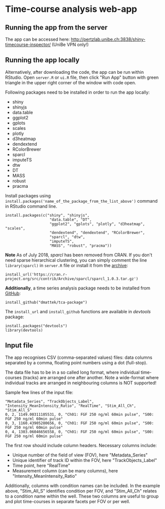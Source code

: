 # Time-course analysis web-app

## Running the app from the server
The app can be accessed here:
http://pertzlab.unibe.ch:3838/shiny-timecourse-inspector/ (UniBe VPN only!)

## Running the app locally
Alternatively, after downloading the code, the app can be run within RStudio. Open `server.R` or `ui.R` file, then click "Run App" button with green triangle in the upper right corner of the window with code open.

Following packages need to be installed in order to run the app locally:

* shiny
* shinyjs
* data.table
* ggplot2
* gplots
* scales
* plotly
* d3heatmap
* dendextend
* RColorBrewer
* sparcl
* imputeTS
* dtw
* DT
* MASS
* robust
* pracma

Install packages using `install.packages('name_of_the_package_from_the_list_above')` command in RStudio command line.

```
install.packages(c("shiny", "shinyjs", 
					"data.table", "DT",
					"ggplot2", "gplots", "plotly", "d3heatmap", "scales",
					"dendextend", "dendextend", "RColorBrewer",
					"sparcl", "dtw",
					"imputeTS",
					"MASS", "robust", "pracma")) 
```

**Note**
As of July 2018, *sparcl* has been removed from CRAN. If you don't need sparse hierarchical clustering, you can simply comment the line `library(sparcl)` in `server.R` file or install it from the [archive](https://cran.r-project.org/web/packages/sparcl/index.html):

```
install_url('https://cran.r-project.org/src/contrib/Archive/sparcl/sparcl_1.0.3.tar.gz')
```

**Additionally**, a time series analysis package needs to be installed from [GitHub](https://github.com/dmattek/tca-package):

```
install_github("dmattek/tca-package")
```

The `install_url` and `install_github` functions are available in *devtools* package:

```
install.packages("devtools")
library(devtools)
```

## Input file
The app recognises CSV (comma-separated values) files: data columns separated by a comma, floating point numbers using a dot (full-stop).

The data file has to be in a so called long format, where individual time-courses (tracks) are arranged one after another. Note a wide-format where individual tracks are arranged in neighbouring columns is NOT supported!

Sample few lines of the input file:
```
"Metadata_Series", "TrackObjects_Label", "Intensity_MeanIntensity_Ratio", "RealTime", "Stim_All_Ch", "Stim_All_S"
0, 2, 1149.00311105531, 0, "Ch01: FGF 250 ng/ml 60min pulse", "S00: FGF 250 ng/ml 60min pulse"
0, 3, 1160.43905280656, 0, "Ch01: FGF 250 ng/ml 60min pulse", "S00: FGF 250 ng/ml 60min pulse"
0, 4, 1303.06046656558, 0, "Ch01: FGF 250 ng/ml 60min pulse", "S00: FGF 250 ng/ml 60min pulse"
```

The first row should include column headers. Necessary columns include:

* Unique number of the field of view (FOV), here "Metadata_Series"
* Unique identifier of track ID within the FOV, here "TrackObjects_Label"
* Time point, here "RealTime"
* Measurement column (can be many columns), here "Intensity_MeanIntensity_Ratio"

Additionally, columns with condition names can be included. In the example above, "Stim_All_S" identifies condition per FOV, and "Stim_All_Ch" relates to a condition name within the well. These two columns are useful to group and plot time-courses in separate facets per FOV or per well.

